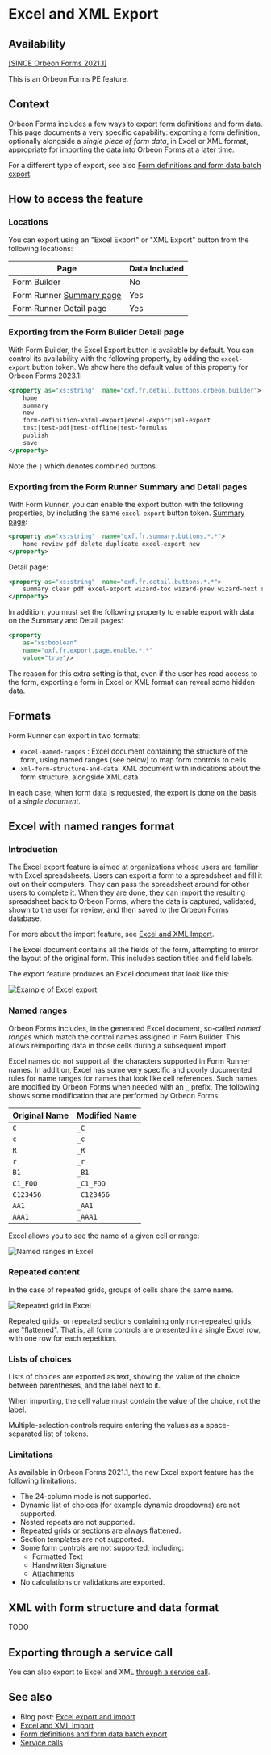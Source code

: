# Excel and XML Export

## Availability

[\[SINCE Orbeon Forms 2021.1\]](/release-notes/orbeon-forms-2021.1.md)

This is an Orbeon Forms PE feature.

## Context

Orbeon Forms includes a few ways to export form definitions and form data. This page documents a very specific capability: exporting a form definition, optionally alongside a *single piece of form data*, in Excel or XML format, appropriate for [importing](/form-runner/feature/excel-xml-import.md) the data into Orbeon Forms at a later time.

For a different type of export, see also [Form definitions and form data batch export](/form-runner/feature/exporting-form-definitions-and-form-data.md).

## How to access the feature

### Locations

You can export using an "Excel Export" or "XML Export" button from the following locations:

| Page                                                             | Data Included |
|------------------------------------------------------------------|---------------|
| Form Builder                                                     | No            |
| Form Runner [Summary page](/form-runner/feature/summary-page.md) | Yes           |
| Form Runner Detail page                                          | Yes           |

### Exporting from the Form Builder Detail page

With Form Builder, the Excel Export button is available by default. You can control its availability with the following property, by adding the `excel-export` button token. We show here the default value of this property for Orbeon Forms 2023.1:

```xml
<property as="xs:string"  name="oxf.fr.detail.buttons.orbeon.builder">
    home
    summary
    new
    form-definition-xhtml-export|excel-export|xml-export
    test|test-pdf|test-offline|test-formulas
    publish
    save
</property>
```

Note the `|` which denotes combined buttons.

[//]: # (TODO: add image)
[//]: # (![Excel Export button in Form Builder]&#40;/form-builder/images/excel-export-button.png&#41;)

### Exporting from the Form Runner Summary and Detail pages

With Form Runner, you can enable the export button with the following properties, by including the same `excel-export` button token. [Summary page](/form-runner/feature/summary-page.md):

```xml
<property as="xs:string"  name="oxf.fr.summary.buttons.*.*">
    home review pdf delete duplicate excel-export new
</property>
```

Detail page:

```xml
<property as="xs:string"  name="oxf.fr.detail.buttons.*.*">
    summary clear pdf excel-export wizard-toc wizard-prev wizard-next save-final review
</property>
```

In addition, you must set the following property to enable export with data on the Summary and Detail pages:

```xml
<property
    as="xs:boolean"
    name="oxf.fr.export.page.enable.*.*"
    value="true"/>
```

The reason for this extra setting is that, even if the user has read access to the form, exporting a form in Excel or XML format can reveal some hidden data.

[//]: # (TODO: add image)
[//]: # (![Excel Export button in Form Runner]&#40;/form-builder/images/excel-export-button.png&#41;)

## Formats

Form Runner can export in two formats:

- `excel-named-ranges` : Excel document containing the structure of the form, using named ranges (see below) to map form controls to cells
- `xml-form-structure-and-data`: XML document with indications about the form structure, alongside XML data

In each case, when form data is requested, the export is done on the basis of a *single document*.

## Excel with named ranges format

### Introduction

The Excel export feature is aimed at organizations whose users are familiar with Excel spreadsheets. Users can export a form to a spreadsheet and fill it out on their computers. They can pass the spreadsheet around for other users to complete it. When they are done, they can [import](/form-runner/feature/excel-xml-import.md) the resulting spreadsheet back to Orbeon Forms, where the data is captured, validated, shown to the user for review, and then saved to the Orbeon Forms database.

For more about the import feature, see [Excel and XML Import](/form-runner/feature/excel-xml-import.md).

The Excel document contains all the fields of the form, attempting to mirror the layout of the original form. This includes section titles and field labels.

The export feature produces an Excel document that look like this:

![Example of Excel export](/form-builder/images/excel-export-export.png)

### Named ranges

Orbeon Forms includes, in the generated Excel document, so-called *named ranges* which match the control names assigned in Form Builder. This allows reimporting data in those cells during a subsequent import.

Excel names do not support all the characters supported in Form Runner names. In addition, Excel has some very specific and poorly documented rules for name ranges for names that look like cell references. Such names are modified by Orbeon Forms when needed with an `_` prefix. The following shows some modification that are performed by Orbeon Forms:

| Original Name | Modified Name |
|---------------|---------------|
| `C`           | `_C`          |
| `c`           | `_c`          |
| `R`           | `_R`          |
| `r`           | `_r`          |
| `B1`          | `_B1`         |
| `C1_FOO`      | `_C1_FOO`     |
| `C123456`     | `_C123456`    |
| `AA1`         | `_AA1`        |
| `AAA1`        | `_AAA1`       |

Excel allows you to see the name of a given cell or range:

![Named ranges in Excel](/form-builder/images/excel-export-ranges.png)

### Repeated content

In the case of repeated grids, groups of cells share the same name.

![Repeated grid in Excel](/form-builder/images/excel-export-repeat-export.png)

Repeated grids, or repeated sections containing only non-repeated grids, are "flattened". That is, all form controls are presented in a single Excel row, with one row for each repetition.

### Lists of choices

Lists of choices are exported as text, showing the value of the choice between parentheses, and the label next to it.

When importing, the cell value must contain the value of the choice, not the label.

Multiple-selection controls require entering the values as a space-separated list of tokens.

### Limitations

As available in Orbeon Forms 2021.1, the new Excel export feature has the following limitations:

- The 24-column mode is not supported.
- Dynamic list of choices (for example dynamic dropdowns) are not supported.
- Nested repeats are not supported.
- Repeated grids or sections are always flattened.
- Section templates are not supported.
- Some form controls are not supported, including:
    - Formatted Text
    - Handwritten Signature
    - Attachments
- No calculations or validations are exported.

## XML with form structure and data format

TODO

## Exporting through a service call

You can also export to Excel and XML [through a service call](/form-runner/link-embed/linking.md#paths).

[//]: # (TODO: merging of data)

## See also

- Blog post: [Excel export and import](https://blog.orbeon.com/2021/09/excel-export-and-import.html)
- [Excel and XML Import](/form-runner/feature/excel-xml-import.md)
- [Form definitions and form data batch export](/form-runner/feature/exporting-form-definitions-and-form-data.md)
- [Service calls](/form-runner/link-embed/linking.md)